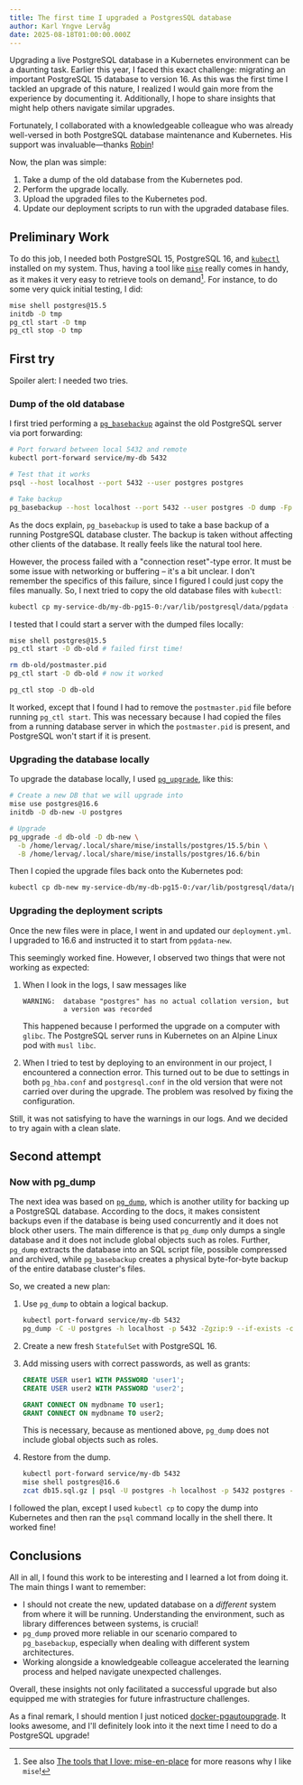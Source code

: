 ```yaml
---
title: The first time I upgraded a PostgresSQL database
author: Karl Yngve Lervåg
date: 2025-08-18T01:00:00.000Z
---
```

Upgrading a live PostgreSQL database in a Kubernetes environment can be a daunting task.
Earlier this year, I faced this exact challenge: migrating an important PostgreSQL 15 database to version 16.
As this was the first time I tackled an upgrade of this nature, I realized I would gain more from the experience by documenting it.
Additionally, I hope to share insights that might help others navigate similar upgrades.

Fortunately, I collaborated with a knowledgeable colleague who was already well-versed in both PostgreSQL database maintenance and Kubernetes.
His support was invaluable—thanks [Robin](https://kaveland.no/)!

Now, the plan was simple:

1. Take a dump of the old database from the Kubernetes pod.
2. Perform the upgrade locally.
3. Upload the upgraded files to the Kubernetes pod.
4. Update our deployment scripts to run with the upgraded database files.

## Preliminary Work

To do this job, I needed both PostgreSQL 15, PostgreSQL 16, and [`kubectl`](https://kubernetes.io/docs/reference/kubectl/) installed on my system.
Thus, having a tool like [`mise`](https://mise.jdx.dev/) really comes in handy, as it makes it very easy to retrieve tools on demand[^1].
For instance, to do some very quick initial testing, I did:

```sh
mise shell postgres@15.5
initdb -D tmp
pg_ctl start -D tmp
pg_ctl stop -D tmp
```

## First try

Spoiler alert: I needed two tries.

### Dump of the old database

I first tried performing a [`pg_basebackup`](https://www.postgresql.org/docs/current/app-pgbasebackup.html) against the old PostgreSQL server via port forwarding:

```sh
# Port forward between local 5432 and remote
kubectl port-forward service/my-db 5432

# Test that it works
psql --host localhost --port 5432 --user postgres postgres

# Take backup
pg_basebackup --host localhost --port 5432 --user postgres -D dump -Fp -Xs -P --checkpoint fast
```

As the docs explain, `pg_basebackup` is used to take a base backup of a running PostgreSQL database cluster.
The backup is taken without affecting other clients of the database.
It really feels like the natural tool here.

However, the process failed with a "connection reset"-type error.
It must be some issue with networking or buffering – it's a bit unclear.
I don't remember the specifics of this failure, since I figured I could just copy the files manually.
So, I next tried to copy the old database files with `kubectl`:

```sh
kubectl cp my-service-db/my-db-pg15-0:/var/lib/postgresql/data/pgdata -c postgres db-old
```

I tested that I could start a server with the dumped files locally:

```sh
mise shell postgres@15.5
pg_ctl start -D db-old # failed first time!

rm db-old/postmaster.pid
pg_ctl start -D db-old # now it worked

pg_ctl stop -D db-old
```

It worked, except that I found I had to remove the `postmaster.pid` file before running `pg_ctl start`.
This was necessary because I had copied the files from a running database server in which the `postmaster.pid` is present, and PostgreSQL won't start if it is present.

### Upgrading the database locally

To upgrade the database locally, I used [`pg_upgrade`](https://www.postgresql.org/docs/current/pgupgrade.html), like this:

```sh
# Create a new DB that we will upgrade into
mise use postgres@16.6
initdb -D db-new -U postgres

# Upgrade
pg_upgrade -d db-old -D db-new \
  -b /home/lervag/.local/share/mise/installs/postgres/15.5/bin \
  -B /home/lervag/.local/share/mise/installs/postgres/16.6/bin
```

Then I copied the upgrade files back onto the Kubernetes pod:

```sh
kubectl cp db-new my-service-db/my-db-pg15-0:/var/lib/postgresql/data/pgdata-new -c postgres
```

### Upgrading the deployment scripts

Once the new files were in place, I went in and updated our `deployment.yml`.
I upgraded to 16.6 and instructed it to start from `pgdata-new`.

This seemingly worked fine.
However, I observed two things that were not working as expected:

1. When I look in the logs, I saw messages like

   ```
   WARNING:  database "postgres" has no actual collation version, but
             a version was recorded
   ```

   This happened because I performed the upgrade on a computer with `glibc`.
   The PostgreSQL server runs in Kubernetes on an Alpine Linux pod with `musl libc`.

2. When I tried to test by deploying to an environment in our project, I encountered a connection error.
   This turned out to be due to settings in both `pg_hba.conf` and `postgresql.conf` in the old version that were not carried over during the upgrade.
   The problem was resolved by fixing the configuration.

Still, it was not satisfying to have the warnings in our logs.
And we decided to try again with a clean slate.

## Second attempt

### Now with pg_dump

The next idea was based on [`pg_dump`](https://www.postgresql.org/docs/current/app-pgdump.html), which is another utility for backing up a PostgreSQL database.
According to the docs, it makes consistent backups even if the database is being used concurrently and it does not block other users.
The main difference is that `pg_dump` only dumps a single database and it does not include global objects such as roles.
Further, `pg_dump` extracts the database into an SQL script file, possible compressed and archived, while `pg_basebackup` creates a physical byte-for-byte backup of the entire database cluster's files.

So, we created a new plan:

1. Use `pg_dump` to obtain a logical backup.

   ```sh
   kubectl port-forward service/my-db 5432
   pg_dump -C -U postgres -h localhost -p 5432 -Zgzip:9 --if-exists -c mydbname > db15.sql.gz
   ```

2. Create a new fresh `StatefulSet` with PostgreSQL 16.
3. Add missing users with correct passwords, as well as grants:

   ```sql
   CREATE USER user1 WITH PASSWORD 'user1';
   CREATE USER user2 WITH PASSWORD 'user2';

   GRANT CONNECT ON mydbname TO user1;
   GRANT CONNECT ON mydbname TO user2;
   ```

   This is necessary, because as mentioned above, `pg_dump` does not include global objects such as roles.

4. Restore from the dump.

   ```sh
   kubectl port-forward service/my-db 5432
   mise shell postgres@16.6
   zcat db15.sql.gz | psql -U postgres -h localhost -p 5432 postgres -v ON_ERROR_STOP=1
   ```

I followed the plan, except I used `kubectl cp` to copy the dump into Kubernetes and then ran the `psql` command locally in the shell there.
It worked fine!

## Conclusions

All in all, I found this work to be interesting and I learned a lot from doing it.
The main things I want to remember:

- I should not create the new, updated database on a _different_ system from where it will be running.
  Understanding the environment, such as library differences between systems, is crucial!
- `pg_dump` proved more reliable in our scenario compared to `pg_basebackup`, especially when dealing with different system architectures.
- Working alongside a knowledgeable colleague accelerated the learning process and helped navigate unexpected challenges.

Overall, these insights not only facilitated a successful upgrade but also equipped me with strategies for future infrastructure challenges.

As a final remark, I should mention I just noticed [docker-pgautoupgrade](https://github.com/pgautoupgrade/docker-pgautoupgrade).
It looks awesome, and I'll definitely look into it the next time I need to do a PostgreSQL upgrade!

[^1]: See also [The tools that I love: mise-en-place](/posts/mise) for more reasons why I like `mise`!

